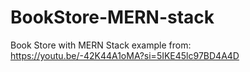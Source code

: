 # BookStore-MERN-stack
Book Store with MERN Stack example from: https://youtu.be/-42K44A1oMA?si=5IKE45lc97BD4A4D
